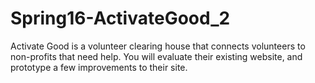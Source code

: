 # Spring16-ActivateGood_2
Activate Good is a volunteer clearing house that connects volunteers to non-profits that need help. You will evaluate their existing website, and prototype a few improvements to their site.
